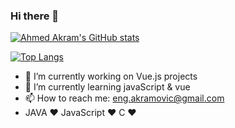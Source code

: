 ### Hi there 👋

[![Ahmed Akram's GitHub stats](https://github-readme-stats.vercel.app/api?username=Akramovic1)](https://github.com/Akramovic1/github-readme-stats)

[![Top Langs](https://github-readme-stats.vercel.app/api/top-langs/?username=Akramovic1&layout=compact)](https://github.com/Akramovic1/github-readme-stats)


- 🔭 I’m currently working on Vue.js projects
- 🌱 I’m currently learning javaScript & vue
- 📫 How to reach me: eng.akramovic@gmail.com
- JAVA ♥ JavaScript ♥ C ♥ 

<!--
**Akramovic1/Akramovic1** is a ✨ _special_ ✨ repository because its `README.md` (this file) appears on your GitHub profile.

Here are some ideas to get you started:

- 🔭 I’m currently working on ...
- 🌱 I’m currently learning ...
- 👯 I’m looking to collaborate on ...
- 🤔 I’m looking for help with ...
- 💬 Ask me about ...
- 📫 How to reach me: ...
- 😄 Pronouns: ...
- ⚡ Fun fact: ...
-->
